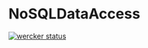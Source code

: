 # NoSQLDataAccess
[![wercker status](https://app.wercker.com/status/e47eccfa0f8b112df998a65ab32584ab/m "wercker status")](https://app.wercker.com/project/bykey/e47eccfa0f8b112df998a65ab32584ab)
